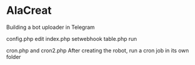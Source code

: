 # AlaCreat
Building a bot uploader in Telegram

config.php edit
index.php setwebhook
table.php run

cron.php and cron2.php After creating the robot, run a cron job in its own folder
